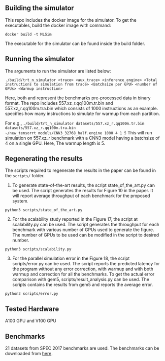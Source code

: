 ## Building the simulator
This repo includes the docker image for the simulator. To get the executables, build the docker image with command: 

`docker build -t MLSim`
 
The executable for the simulator can be found inside the build folder. 

## Running the simulator
The arguments to run the simulator are listed below: 

`./build/trt_n_simulator <trace> <aux_trace> <inference_engine> <Total instructions to simulation from trace> <Batchsize per GPU> <number of GPUs> <Warmup instruction>`

Here, 
both <trace> and <aux trace> represent the benchmarks pre-processed data in binary format. 
The repo includes 557.xz_r.qq100m.tr.bin and 557.xz_r.qq100m.tra.bin which consists of 1000 instructions as an example. 
<Warmup instructions> specifies how many instructions to simulate for warmup from each partition. 

For e.g., 
`./build/trt_n_simulator datasets/557.xz_r.qq100m.tr.bin datasets/557.xz_r.qq100m.tra.bin ~/new_tensorrt_models/CNN3_32768_half.engine 1000 4 1 5` 
This will run simulation on 557.xz_r benchmark with a CNN3 model having a batchsize of 4 on a single GPU. Here, The warmup length is 5. 

  
## Regenerating the results 
  The scripts required to regenerate the results in the paper can be found in the `scripts/` folder. 
  
  1. To generate state-of-the-art results, the script state_of_the_art.py can be used. The script generates the results for Figure 10 in the paper. It will report average throughput of each benchmark for the proposed system. 
  
  `python3 scripts/state_of_the_art.py`
  
  2. For the scalability study reported in the Figure 17, the script at scalability.py can be used. The script generates the throughput for each benchmark with various number of GPUs used to generate the figure. The number of GPUs to be used can be modified in the script to desired number. 
  
  `python3 scripts/scalability.py`
  
  3. For the parallel simulation error in the Figure 18, the script scripts/error.py can be used. The script reports the predicted latency for the program without any error correction, with warmup and with both warmup and correction for all the benchmarks. To get the actual error comparison with gem5, scripts/result_analysis.py can be used. The scripts contains the results from gem5 and reports the average error.

`python3 scripts/error.py`

## Tested Hardware
A100 GPU and V100 GPU

## Benchmarks

21 datasets from SPEC 2017 benchmarks are used. The benchmarks can be downloaded from [here](https://www.spec.org/cpu2017/). 
